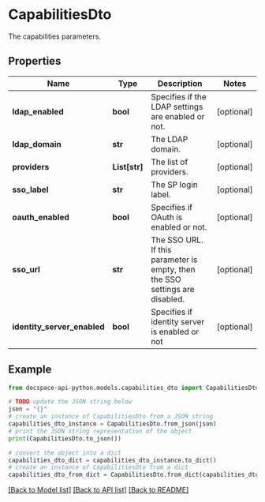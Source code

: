 # CapabilitiesDto
The capabilities parameters.

## Properties

Name | Type | Description | Notes
------------ | ------------- | ------------- | -------------
**ldap_enabled** | **bool** | Specifies if the LDAP settings are enabled or not. | [optional] 
**ldap_domain** | **str** | The LDAP domain. | [optional] 
**providers** | **List[str]** | The list of providers. | [optional] 
**sso_label** | **str** | The SP login label. | [optional] 
**oauth_enabled** | **bool** | Specifies if OAuth is enabled or not. | [optional] 
**sso_url** | **str** | The SSO URL. If this parameter is empty, then the SSO settings are disabled. | [optional] 
**identity_server_enabled** | **bool** | Specifies if identity server is enabled or not | [optional] 

## Example

```python
from docspace-api-python.models.capabilities_dto import CapabilitiesDto

# TODO update the JSON string below
json = "{}"
# create an instance of CapabilitiesDto from a JSON string
capabilities_dto_instance = CapabilitiesDto.from_json(json)
# print the JSON string representation of the object
print(CapabilitiesDto.to_json())

# convert the object into a dict
capabilities_dto_dict = capabilities_dto_instance.to_dict()
# create an instance of CapabilitiesDto from a dict
capabilities_dto_from_dict = CapabilitiesDto.from_dict(capabilities_dto_dict)
```
[[Back to Model list]](../README.md#documentation-for-models) [[Back to API list]](../README.md#documentation-for-api-endpoints) [[Back to README]](../README.md)


